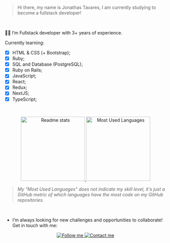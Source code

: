 > Hi there, my name is Jonathas Tavares, I am currently studying to become a fullstack developer!
<br>

👩‍💻 I’m Fullstack developer with 3+ years of experience.
<br>

Currently learning:

 - [x] HTML & CSS (+ Bootstrap);
 - [x] Ruby;
 - [x] SQL and Database (PostgreSQL);
 - [x] Ruby on Rails;
 - [x] JavaScript;
 - [x] React;
 - [x] Redux;
 - [x] NextJS;
 - [x] TypeScript;
<br>

<p align="center">
    <a href="https://github-readme-stats.vercel.app/api?username=jonathastavares&show_icons=true">
        <img height="200" alt="Readme stats" src="https://github-readme-stats.vercel.app/api?username=jonathastavares&show_icons=true" />
    </a>
    <a href="https://github-readme-stats.vercel.app/api/top-langs/?username=jonathastavares&hide=javascript,scss&layout=compact">
        <img height="200" alt="Most Used Languages" src="https://github-readme-stats.vercel.app/api/top-langs/?username=jonathastavares&hide=javascript,scss&layout=compact)" />
    </a>
</p>

> *My "Most Used Languages" does not indicate my skill level, it's just a GitHub metric of which languages have the most code on my GitHub repositories.*
<br>

- I’m always looking for new challenges and opportunities to collaborate! Get in touch with me:

<p align="center">
    <a href="https://www.linkedin.com/in/jonathas-tavares-24b8bba3/">
        <img alt="Follow me" src="https://img.shields.io/badge/-LINKEDIN-blue?style=for-the-badge&logo=linkedin">
    </a>
    <a href="mailto:jonathastavares@id.uff.br">
        <img alt="Contact me" src="https://img.shields.io/badge/-CONTACT%20ME-blue?style=for-the-badge&logo=Mail.Ru">
    </a>
</p>

